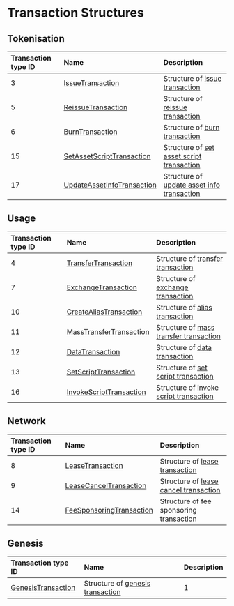 # Transaction Structures

## Tokenisation

| Transaction type ID | Name | Description |
| :--- | :--- | :--- |
| 3 | [IssueTransaction](/en/ride/structures/transaction-structures/issue-transaction) | Structure of [issue transaction](/en/blockchain/transaction-type/issue-transaction) |
| 5 | [ReissueTransaction](/en/ride/structures/transaction-structures/reissue-transaction) | Structure of [reissue transaction](/en/blockchain/transaction-type/reissue-transaction) |
| 6 | [BurnTransaction](/en/ride/structures/transaction-structures/burn-transaction) | Structure of [burn transaction](/en/blockchain/transaction-type/burn-transaction) |
| 15 | [SetAssetScriptTransaction](/en/ride/structures/transaction-structures/set-asset-script-transaction) | Structure of [set asset script transaction](/en/blockchain/transaction-type/set-asset-script-transaction) |
| 17 | [UpdateAssetInfoTransaction](/en/ride/structures/transaction-structures/update-asset-info-transaction) | Structure of [update asset info transaction](/en/blockchain/transaction-type/update-asset-info-transaction) |

## Usage

| Transaction type ID | Name | Description |
| :--- | :--- | :--- |
| 4 | [TransferTransaction](/en/ride/structures/transaction-structures/transfer-transaction) | Structure of [transfer transaction](/en/blockchain/transaction-type/transfer-transaction) |
| 7 | [ExchangeTransaction](/en/ride/structures/transaction-structures/exchange-transaction) | Structure of [exchange transaction](/en/blockchain/transaction-type/exchange-transaction) |
| 10 | [CreateAliasTransaction](/en/ride/structures/transaction-structures/create-alias-transaction) | Structure of [alias transaction](/en/blockchain/transaction-type/alias-transaction) |
| 11 | [MassTransferTransaction](/en/ride/structures/transaction-structures/mass-transfer-transaction) | Structure of [mass transfer transaction](/en/blockchain/transaction-type/mass-transfer-transaction) |
| 12 | [DataTransaction](/en/ride/structures/transaction-structures/data-transaction) | Structure of [data transaction](/en/blockchain/transaction-type/data-transaction) |
| 13 | [SetScriptTransaction](/en/ride/structures/transaction-structures/set-script-transaction) | Structure of [set script transaction](/en/blockchain/transaction-type/set-script-transaction) |
| 16 | [InvokeScriptTransaction](/en/ride/structures/transaction-structures/invoke-script-transaction) | Structure of [invoke script transaction](/en/blockchain/transaction-type/invoke-script-transaction) |

## Network

| Transaction type ID | Name | Description |
| :--- | :--- | :--- |
| 8 |[LeaseTransaction](/en/ride/structures/transaction-structures/lease-transaction) | Structure of [lease transaction](/en/blockchain/transaction-type/lease-transaction) |
| 9 | [LeaseCancelTransaction](/en/ride/structures/transaction-structures/lease-cancel-transaction) | Structure of [lease cancel transaction](/en/blockchain/transaction-type/lease-cancel-transaction) |
| 14 | [FeeSponsoringTransaction](/en/ride/structures/transaction-structures/fee-sponsoring-transaction) | Structure of fee sponsoring transaction |

## Genesis

| Transaction type ID | Name | Description |
| :--- | :--- | :--- |
| [GenesisTransaction](/en/ride/structures/transaction-structures/genesis-transaction) | Structure of [genesis transaction](/en/blockchain/transaction-type/genesis-transaction) | 1 |
